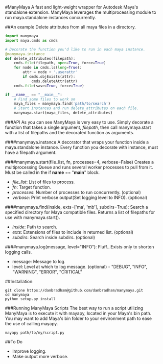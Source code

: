 #ManyMaya
A fast and light-weight wrapper for Autodesk Maya's standalone extension. ManyMaya leverages the multiprocessing module to run maya.standalone instances concurrently.


##An example
Delete attributes from all maya files in a directory.

```python
import manymaya
import maya.cmds as cmds

# Decorate the function you'd like to run in each maya instance.
@manymaya.instance
def delete_attributes(filepath):
    cmds.file(filepath, open=True, force=True)
    for node in cmds.ls(long=True):
        attr = node + '.userattr'
        if cmds.objExists(attr):
            cmds.deleteAttr(attr)
    cmds.file(save=True, force=True)

if __name__ == "__main__":
    # Find some files to work on
    maya_files = manymaya.find('path/to/search')
    # Start instances and run delete_attributes on each file.
    manymaya.start(maya_files, delete_attributes)
```


###API
As you can see ManyMaya is very easy to use. Simply decorate a function that takes a single argument, *filepath*, then call manymaya.start with a list of filepaths and the decorated function as arguments.

####manymaya.instance
A decorator that wraps your function inside a maya.standalone instance. Every function you decorate with instance, must have a filepath argument.

####manymaya.start(file_list, fn, processes=4, verbose=False)
Creates a multiprocessing Queue and runs several worker processes to pull from it. Must be called in the if __name__ == "__main__" block.

  - *file_list*: List of files to process.
  - *fn*: Target function.
  - *processes*: Number of processes to run concurrently. (optional)
  - *verbose*: Print verbose output(Set logging level to INFO). (optional)

####manymaya.find(inside, exts=['ma', 'mb'], subdirs=True):
Search a specified directory for Maya compatible files.
Returns a list of filepaths for use with manymaya.start().

  - *inside*: Path to search.
  - *exts*: Extensions of files to include in returned list. (optional)
  - *subdirs*: Search inside subdirs. (optional)

####manymaya.log(message, level="INFO"):
Fluff...Exists only to shorten logging calls.

  -  message: Message to log.
  -  level: Level at which to log message. (optional)
    - "DEBUG", "INFO", "WARNING", "ERROR", "CRITICAL"  


##Installation

    git clone https://danbradham@github.com/danbradham/manymaya.git
    cd manymaya
    python setup.py install

###Running ManyMaya Scripts
The best way to run a script utilizing ManyMaya is to execute it with mayapy, located in your Maya's bin path. You may want to add Maya's bin folder to your environment path to ease the use of calling mayapy.

    mayapy path/to/my/script.py


##To Do
  - Improve logging.
  - Make output more verbose.

